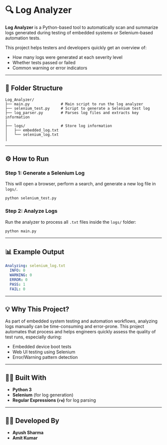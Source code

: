 # 🔍 Log Analyzer

**Log Analyzer** is a Python-based tool to automatically scan and summarize logs generated during testing of embedded systems or Selenium-based automation tests.

This project helps testers and developers quickly get an overview of:
- How many logs were generated at each severity level
- Whether tests passed or failed
- Common warning or error indicators

---

## 📁 Folder Structure

```
Log_Analyzer/
├── main.py              # Main script to run the log analyzer
├── selenium_test.py     # Script to generate a Selenium test log
├── log_parser.py        # Parses log files and extracts key information
│
├── logs/                # Store log information
│   ├── embedded_log.txt
│   └── selenium_log.txt
│
```

---

## ⚙️ How to Run

### Step 1: Generate a Selenium Log

This will open a browser, perform a search, and generate a new log file in `logs/`.

```bash
python selenium_test.py
```

### Step 2: Analyze Logs

Run the analyzer to process all `.txt` files inside the `logs/` folder:

```bash
python main.py
```

---

## 📊 Example Output

```yaml
Analyzing: selenium_log.txt
  INFO: 0
  WARNING: 0
  ERROR: 0
  PASS: 1
  FAIL: 0
```

---

## 💡 Why This Project?

As part of embedded system testing and automation workflows, analyzing logs manually can be time-consuming and error-prone. This project automates that process and helps engineers quickly assess the quality of test runs, especially during:

- Embedded device boot tests  
- Web UI testing using Selenium  
- Error/Warning pattern detection  

---

## 👨‍💻 Built With

- **Python 3**
- **Selenium** (for log generation)
- **Regular Expressions (`re`)** for log parsing

---

## 🙋‍♂️ Developed By

- **Ayush Sharma**  
- **Amit Kumar** 
